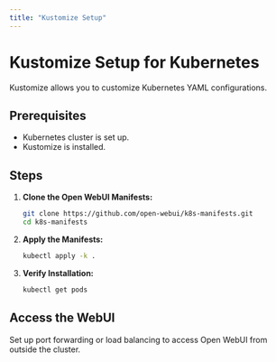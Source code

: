```yaml
---
title: "Kustomize Setup"
---
```


# Kustomize Setup for Kubernetes

Kustomize allows you to customize Kubernetes YAML configurations.

## Prerequisites

- Kubernetes cluster is set up.
- Kustomize is installed.

## Steps

1. **Clone the Open WebUI Manifests:**

   ```bash
   git clone https://github.com/open-webui/k8s-manifests.git
   cd k8s-manifests
   ```

2. **Apply the Manifests:**

   ```bash
   kubectl apply -k .
   ```

3. **Verify Installation:**

   ```bash
   kubectl get pods
   ```

## Access the WebUI

Set up port forwarding or load balancing to access Open WebUI from outside the cluster.
